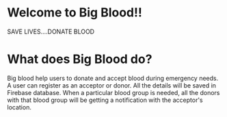 # Welcome to Big Blood!!

SAVE LIVES....DONATE BLOOD


# What does Big Blood do?

Big blood help users to donate and accept blood during emergency needs. A user can register as an acceptor or donor. All the details will be
saved in Firebase database. When a particular blood group is needed, all the donors with that blood group will be getting a notification with 
the acceptor's location.

